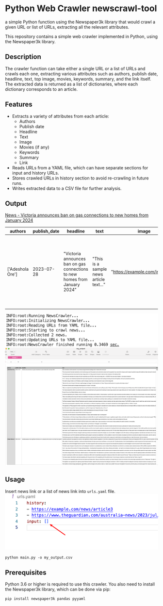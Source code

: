 # Python Web Crawler newscrawl-tool
a simple Python function using the Newspaper3k library that would crawl a given URL or list of URLs, extracting all the relevant attributes.

This repository contains a simple web crawler implemented in Python, using the Newspaper3k library.

## Description

The crawler function can take either a single URL or a list of URLs and crawls each one, extracting various attributes such as authors, publish date, headline, text, top image, movies, keywords, summary, and the link itself. The extracted data is returned as a list of dictionaries, where each dictionary corresponds to an article.
## Features

- Extracts a variety of attributes from each article:
  - Authors
  - Publish date
  - Headline
  - Text
  - Image
  - Movies (if any)
  - Keywords
  - Summary
  - Link
- Reads URLs from a YAML file, which can have separate sections for input and history URLs.
- Stores crawled URLs in history section to avoid re-crawling in future runs.
- Writes extracted data to a CSV file for further analysis.

## Output 
[News - Victoria announces ban on gas connections to new homes from January 2024](https://www.theguardian.com/australia-news/2023/jul/28/victoria-announces-ban-on-gas-connections-to-new-homes-from-january-2024)

| authors     | publish_date | headline              | text                                              | image                          | movies | keywords         | summary                                        | link                          |
|-------------|--------------|-----------------------|---------------------------------------------------|--------------------------------|--------|------------------|------------------------------------------------|-------------------------------|
| ['Adeshola Ore'] | 2023-07-28   | "Victoria announces ban on gas connections to new homes from January 2024" | "This is a sample news article text..." | "https://example.com/image.jpg" | []     | ['change', 'states', 'energy', 'ban', 'victoria', 'announces', 'victorias', 'gas', 'connections', 'help', 'future', 'homes', '2024', 'changes'] | "This is a summary of the sample news article..." | "https://example.com/news/article1" |

![logging output](/images/repo/image_3.png)
![csv output](/images/repo/image_2.png)

## Usage 
Insert news link or a list of news link into `urls.yaml` file.
![Example](/images/repo/image_1.png)
```shell
python main.py -o my_output.csv

```

## Prerequisites

Python 3.6 or higher is required to use this crawler. You also need to install the Newspaper3k library, which can be done via pip:

```shell
pip install newspaper3k pandas pyyaml
```